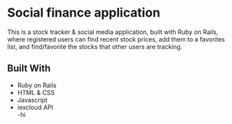 # Social finance application

This is a stock tracker & social media application, built with Ruby on Rails, where registered users can find recent stock prices, add them to a favorites list, and find/favorite the stocks that other users are tracking.

## Built With

- Ruby on Rails
- HTML & CSS
- Javascript
- iexcloud API<br>
-hi

